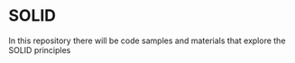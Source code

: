 # SOLID
In this repository there will be code samples and materials that explore the SOLID principles

